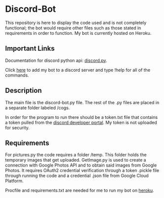 # Discord-Bot

This repository is here to display the code used and is not completely functional; the bot would require other files such as those stated in requirements in order to function. My bot is currently hosted on Heroku. 

## Important Links
Documentation for discord python api: [discord.py](https://discordpy.readthedocs.io/en/latest/index.html).

Click [here](https://discordapp.com/oauth2/authorize?client_id=610685983242846219&permissions=8&scope=bot) to add my bot to a discord server and type !help for all of the commands. 

## Description
The main file is the discord-bot.py file. The rest of the .py files are placed in a separate folder labeled /cogs. 

In order for the program to run there should be a token.txt file that contains a token pulled from the [discord developer portal](https://discordapp.com/developers/). 
My token is not uploaded for security. 

## Requirements
For pictures.py the code requires a folder /temp. This folder holds the temporary images that get uploaded. GetImage.py is used to create a connection with Google Photos API and to obtain said images from Google Photos. It requires  OAuth2 credential verification through a token .pickle file through running the code and a credential .json file from Google Cloud Platform. 

Procfile and requirements.txt are needed for me to run my bot on [heroku](https://heroku.com/).


